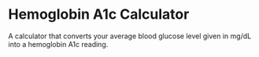 # Hemoglobin A1c Calculator

A calculator that converts your average blood glucose level given in mg/dL into a hemoglobin A1c reading.